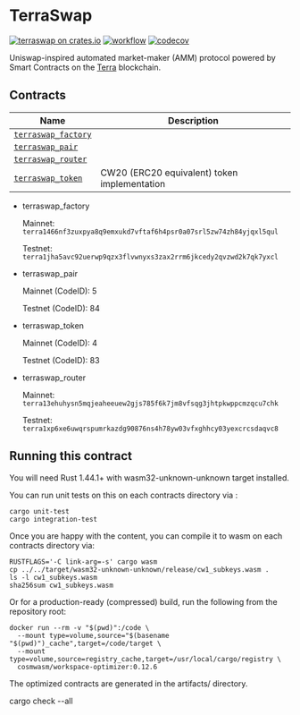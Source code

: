 # TerraSwap
[![terraswap on crates.io](https://img.shields.io/crates/v/terraswap.svg)](https://crates.io/crates/terraswap)
[![workflow](https://github.com/terraswap/terraswap/actions/workflows/tests.yml/badge.svg)](https://github.com/terraswap/terraswap/actions/workflows/tests.yml)
[![codecov](https://codecov.io/gh/terraswap/terraswap/branch/main/graph/badge.svg?token=ERMFLEY6Y7)](https://codecov.io/gh/terraswap/terraswap)

Uniswap-inspired automated market-maker (AMM) protocol powered by Smart Contracts on the [Terra](https://terra.money) blockchain.

## Contracts

| Name                                               | Description                                  |
| -------------------------------------------------- | -------------------------------------------- |
| [`terraswap_factory`](contracts/terraswap_factory) |                                              |
| [`terraswap_pair`](contracts/terraswap_pair)       |                                              |
| [`terraswap_router`](contracts/terraswap_router)   |                                              |
| [`terraswap_token`](contracts/terraswap_token)     | CW20 (ERC20 equivalent) token implementation |

* terraswap_factory

   Mainnet: `terra1466nf3zuxpya8q9emxukd7vftaf6h4psr0a07srl5zw74zh84yjqxl5qul`

   Testnet: `terra1jha5avc92uerwp9qzx3flvwnyxs3zax2rrm6jkcedy2qvzwd2k7qk7yxcl`

* terraswap_pair

   Mainnet (CodeID): 5

   Testnet (CodeID): 84

* terraswap_token

   Mainnet (CodeID): 4

   Testnet (CodeID): 83

* terraswap_router

   Mainnet: `terra13ehuhysn5mqjeaheeuew2gjs785f6k7jm8vfsqg3jhtpkwppcmzqcu7chk`

   Testnet: `terra1xp6xe6uwqrspumrkazdg90876ns4h78yw03vfxghhcy03yexcrcsdaqvc8`

## Running this contract

You will need Rust 1.44.1+ with wasm32-unknown-unknown target installed.

You can run unit tests on this on each contracts directory via :

```
cargo unit-test
cargo integration-test
```

Once you are happy with the content, you can compile it to wasm on each contracts directory via:

```
RUSTFLAGS='-C link-arg=-s' cargo wasm
cp ../../target/wasm32-unknown-unknown/release/cw1_subkeys.wasm .
ls -l cw1_subkeys.wasm
sha256sum cw1_subkeys.wasm
```

Or for a production-ready (compressed) build, run the following from the repository root:

```
docker run --rm -v "$(pwd)":/code \
  --mount type=volume,source="$(basename "$(pwd)")_cache",target=/code/target \
  --mount type=volume,source=registry_cache,target=/usr/local/cargo/registry \
  cosmwasm/workspace-optimizer:0.12.6
```

The optimized contracts are generated in the artifacts/ directory.

cargo check --all